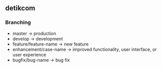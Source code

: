 ## detikcom

### Branching
- master -> production
- develop -> development
- feature/feature-name -> new feature
- enhancement/case-name -> improved functionality, user interface, or user experience
- bugfix/bug-name -> bug fix